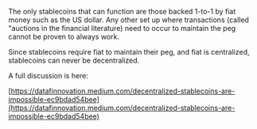 The only stablecoins that can function are those backed 1-to-1 by fiat money such as the US dollar. Any other set up where transactions (called "auctions in the financial literature) need to occur to maintain the peg cannot be proven to always work.

Since stablecoins require fiat to maintain their peg, and fiat is centralized, stablecoins can never be decentralized.

A full discussion is here:

[https://datafinnovation.medium.com/decentralized-stablecoins-are-impossible-ec9bdad54bee](https://datafinnovation.medium.com/decentralized-stablecoins-are-impossible-ec9bdad54bee)